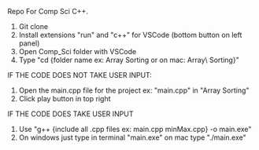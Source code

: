 Repo For Comp Sci C++.
1. Git clone
2. Install extensions "run" and "c++" for VSCode (bottom button on left panel)
3. Open Comp_Sci folder with VSCode
4. Type "cd {folder name ex: Array Sorting or on mac: Array\ Sorting}"

IF THE CODE DOES NOT TAKE USER INPUT: 
1. Open the main.cpp file for the project ex: "main.cpp" in "Array Sorting"
2. Click play button in top right

IF THE CODE DOES TAKE USER INPUT
1. Use "g++ {include all .cpp files ex: main.cpp minMax.cpp} -o main.exe"
2. On windows just type in terminal "main.exe" on mac type "./main.exe"